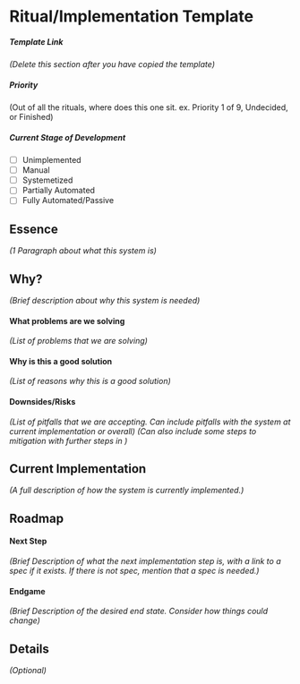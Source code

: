 # Ritual/Implementation Template

##### Template Link

_(Delete this section after you have copied the template)_

##### Priority

(Out of all the rituals, where does this one sit. ex. Priority 1 of 9, Undecided, or Finished)

##### Current Stage of Development

- [ ] Unimplemented
- [ ] Manual
- [ ] Systemetized
- [ ] Partially Automated
- [ ] Fully Automated/Passive

## Essence

_(1 Paragraph about what this system is)_

## Why?

_(Brief description about why this system is needed)_

#### What problems are we solving

_(List of problems that we are solving)_

#### Why is this a good solution

_(List of reasons why this is a good solution)_

#### Downsides/Risks

_(List of pitfalls that we are accepting. Can include pitfalls with the system at current implementation or overall)_
_(Can also include some steps to mitigation with further steps in )_

## Current Implementation

_(A full description of how the system is currently implemented.)_

## Roadmap

#### Next Step

_(Brief Description of what the next implementation step is, with a link to a spec if it exists. If there is not spec, mention that a spec is needed.)_

#### Endgame

_(Brief Description of the desired end state. Consider how things could change)_

## Details

_(Optional)_
